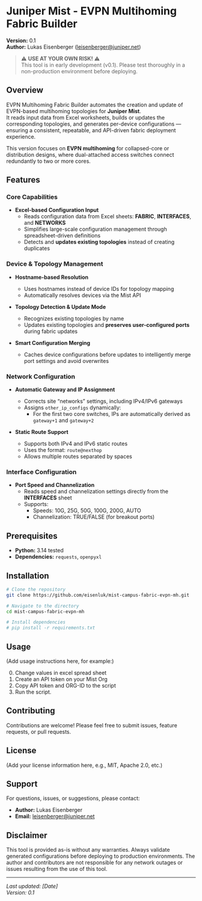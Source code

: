 # Juniper Mist - EVPN Multihoming Fabric Builder

**Version:** 0.1  
**Author:** Lukas Eisenberger (leisenberger@juniper.net)

> ⚠️ **USE AT YOUR OWN RISK!** ⚠️  
> This tool is in early development (v0.1). Please test thoroughly in a non-production environment before deploying.

## Overview

EVPN Multihoming Fabric Builder automates the creation and update of EVPN-based multihoming topologies for **Juniper Mist**.  
It reads input data from Excel worksheets, builds or updates the corresponding topologies, and generates per-device configurations — ensuring a consistent, repeatable, and API-driven fabric deployment experience.

This version focuses on **EVPN multihoming** for collapsed-core or distribution designs, where dual-attached access switches connect redundantly to two or more cores.

## Features

### Core Capabilities
- **Excel-based Configuration Input**
  - Reads configuration data from Excel sheets: **FABRIC**, **INTERFACES**, and **NETWORKS**
  - Simplifies large-scale configuration management through spreadsheet-driven definitions
  - Detects and **updates existing topologies** instead of creating duplicates

### Device & Topology Management
- **Hostname-based Resolution**
  - Uses hostnames instead of device IDs for topology mapping  
  - Automatically resolves devices via the Mist API

- **Topology Detection & Update Mode**
  - Recognizes existing topologies by name  
  - Updates existing topologies and **preserves user-configured ports** during fabric updates

- **Smart Configuration Merging**
  - Caches device configurations before updates to intelligently merge port settings and avoid overwrites

### Network Configuration
- **Automatic Gateway and IP Assignment**
  - Corrects site “networks” settings, including IPv4/IPv6 gateways  
  - Assigns `other_ip_configs` dynamically:
    - For the first two core switches, IPs are automatically derived as `gateway+1` and `gateway+2`

- **Static Route Support**
  - Supports both IPv4 and IPv6 static routes  
  - Uses the format: `route@nexthop`
  - Allows multiple routes separated by spaces

### Interface Configuration
- **Port Speed and Channelization**
  - Reads speed and channelization settings directly from the **INTERFACES** sheet  
  - Supports:
    - Speeds: 10G, 25G, 50G, 100G, 200G, AUTO  
    - Channelization: TRUE/FALSE (for breakout ports)

## Prerequisites
- **Python:** 3.14 tested  
- **Dependencies:** `requests`, `openpyxl`

## Installation

```bash
# Clone the repository
git clone https://github.com/eisenluk/mist-campus-fabric-evpn-mh.git

# Navigate to the directory
cd mist-campus-fabric-evpn-mh

# Install dependencies
# pip install -r requirements.txt

```
## Usage

(Add usage instructions here, for example:)

0. Change values in excel spread sheet
1. Create an API token on your Mist Org
2. Copy API token and ORG-ID to the script
3. Run the script.

## Contributing

Contributions are welcome! Please feel free to submit issues, feature requests, or pull requests.

## License

(Add your license information here, e.g., MIT, Apache 2.0, etc.)

## Support

For questions, issues, or suggestions, please contact:
- **Author:** Lukas Eisenberger
- **Email:** leisenberger@juniper.net

## Disclaimer

This tool is provided as-is without any warranties. Always validate generated configurations before deploying to production environments. The author and contributors are not responsible for any network outages or issues resulting from the use of this tool.

---

*Last updated: [Date]*  
*Version: 0.1*
